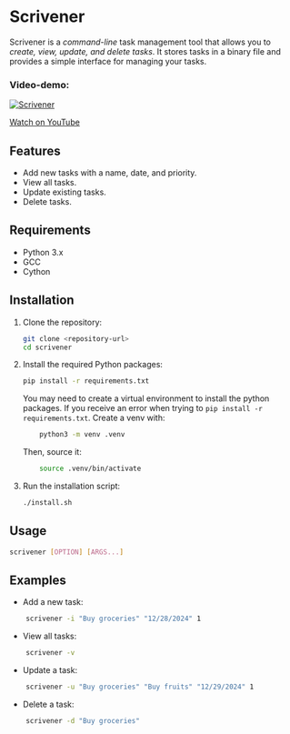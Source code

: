 # Scrivener

Scrivener is a *command-line* task management tool that allows you to *create, view, update, and delete tasks*. It stores tasks in a binary file and provides a simple interface for managing your tasks.

### Video-demo:

[![Scrivener](https://img.youtube.com/vi/nKTB70At_5U/0.jpg)](https://www.youtube.com/watch?v=nKTB70At_5U)

[Watch on YouTube](https://www.youtube.com/watch?v=nKTB70At_5U)

## Features

- Add new tasks with a name, date, and priority.
- View all tasks.
- Update existing tasks.
- Delete tasks.

## Requirements

- Python 3.x
- GCC
- Cython

## Installation

1. Clone the repository:
    ```sh
    git clone <repository-url>
    cd scrivener
    ```

2. Install the required Python packages:
    ```sh
    pip install -r requirements.txt
    ```

    You may need to create a virtual environment to install
    the python packages. If you receive an error when trying
    to `pip install -r requirements.txt`. Create a venv with:

    ```sh
        python3 -m venv .venv
    ```

    Then, source it:

    ```sh
        source .venv/bin/activate
    ```

3. Run the installation script:
    ```sh
    ./install.sh
    ```

## Usage

```sh
scrivener [OPTION] [ARGS...]

```

## Examples

- Add a new task:

```sh
    scrivener -i "Buy groceries" "12/28/2024" 1
```

- View all tasks:

```sh
    scrivener -v
```

- Update a task:

```sh
    scrivener -u "Buy groceries" "Buy fruits" "12/29/2024" 1
```

- Delete a task:

```sh
    scrivener -d "Buy groceries"
```
